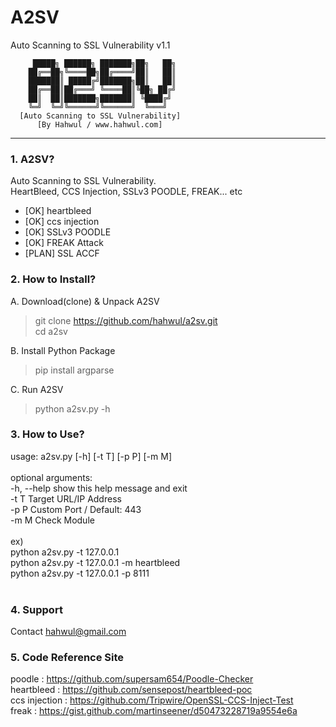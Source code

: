 # A2SV
Auto Scanning to SSL Vulnerability v1.1



         █████╗ ██████╗ ███████╗██╗   ██╗
        ██╔══██╗╚════██╗██╔════╝██║   ██║
        ███████║ █████╔╝███████╗██║   ██║
        ██╔══██║██╔═══╝ ╚════██║╚██╗ ██╔╝
        ██║  ██║███████╗███████║ ╚████╔╝ 
        ╚═╝  ╚═╝╚══════╝╚══════╝  ╚═══╝ 
      [Auto Scanning to SSL Vulnerability]
          [By Hahwul / www.hahwul.com]
________________________________________________

### 1. A2SV?
Auto Scanning to SSL Vulnerability.<br>
HeartBleed, CCS Injection, SSLv3 POODLE, FREAK... etc <br>
 + [OK] heartbleed
 + [OK] ccs injection
 + [OK] SSLv3 POODLE
 + [OK] FREAK Attack
 + [PLAN] SSL ACCF

### 2. How to Install?
A. Download(clone) & Unpack A2SV
> git clone https://github.com/hahwul/a2sv.git<br>
> cd a2sv<br>

B. Install Python Package<br>
> pip install argparse

C. Run A2SV<br>
> python a2sv.py -h

### 3. How to Use?
usage: a2sv.py [-h] [-t T] [-p P] [-m M]<br>
<br>
optional arguments:<br>
  -h, --help  show this help message and exit<br>
  -t T        Target URL/IP Address<br>
  -p P        Custom Port / Default: 443<br>
  -m M        Check Module<br>
<br>
ex)<br>
python a2sv.py -t 127.0.0.1<br>
python a2sv.py -t 127.0.0.1 -m heartbleed<br>
python a2sv.py -t 127.0.0.1 -p 8111<br>
<br>
### 4. Support
Contact hahwul@gmail.com
<br>
### 5. Code Reference Site
poodle : https://github.com/supersam654/Poodle-Checker<br>
heartbleed : https://github.com/sensepost/heartbleed-poc<br>
ccs injection : https://github.com/Tripwire/OpenSSL-CCS-Inject-Test<br>
freak : https://gist.github.com/martinseener/d50473228719a9554e6a<br>

